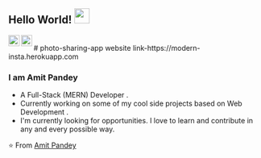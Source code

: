 ## Hello World! <img src="https://raw.githubusercontent.com/iampavangandhi/iampavangandhi/master/gifs/Hi.gif" width="30px"></h2>


<a href="www.linkedin.com/in/amitpandeyy">
  <img align="left" alt="Amit's Linkdein" width="22px" src="https://cdn.jsdelivr.net/npm/simple-icons@v3/icons/linkedin.svg" />
</a>
<a href="https://github.com/Amitpandey101">
  <img align="left" alt="Amit's Github" width="22px" src="https://cdn.jsdelivr.net/npm/simple-icons@v3/icons/github.svg" />
</a>


<br />
# photo-sharing-app
website link-https://modern-insta.herokuapp.com


### I am Amit Pandey
- A Full-Stack (MERN) Developer .
- Currently working on some of my cool side projects based on Web Development .
- I'm currently looking for opportunities. I love to learn and contribute in any and every possible way.

⭐️ From [Amit Pandey](www.linkedin.com/in/amitpandeyy)





